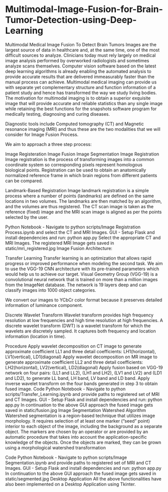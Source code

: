 # Multimodal-Image-Fusion-for-Brain-Tumor-Detection-using-Deep-Learning
Multimodal Medical Image Fusion To Detect Brain Tumors
Images are the largest source of data in healthcare and, at the same time, one of the most difficult sources to analyze. Clinicians today must rely largely on medical image analysis performed by overworked radiologists and sometimes analyze scans themselves. Computer vision software based on the latest deep learning algorithms is already enabling the automated analysis to provide accurate results that are delivered immeasurably faster than the manual process can achieve. Multimodal medical imaging can provide us with separate yet complementary structure and function information of a patient study and hence has transformed the way we study living bodies. The motivation for multimodal imaging is to obtain a superior exquisite image that will provide accurate and reliable statistics than any single image while retaining the best functions for the snapshots software program for medically testing, diagnosing and curing diseases.

Diagnostic tools include Computed tomography (CT) and Magnetic resonance imaging (MRI) and thus these are the two modalities that we will consider for Image Fusion Process.

We aim to approach a three step process:

Image Registeration
Image Fusion
Image Segmentation
Image Registration
Image registration is the process of transforming images into a common coordinate system so corresponding pixels represent homologous biological points. Registration can be used to obtain an anatomically normalized reference frame in which brain regions from different patients can be compared.

Landmark-Based Registration
Image landmark registration is a simple process where a number of points (landmarks) are defined on the same locations in two volumes. The landmarks are then matched by an algorithm, and the volumes are thus registered. The CT scan image is taken as the reference (fixed) image and the MRI scan image is aligned as per the points selected by the user.

Python Notebook - Navigate to python scripts/Image Registration Process.ipynb and select the CT and MRI Images.
GUI - Setup Flask and install dependencies and run: python app.py Select the appropriate CT and MRI Images. The registered MRI Image gets saved in static/mri_registered.jpg
Image Fusion
Architecture: 

Transfer Learning
Transfer learning is an optimization that allows rapid progress or improved performance when modeling the second task. We aim to use the VGG-19 CNN architecture with its pre-trained parameters which would help us to achieve our target. Visual Geometry Group (VGG-19) is a convolutional neural network that is trained on more than a million images from the ImageNet database. The network is 19 layers deep and can classify images into 1000 object categories.

We convert our images to YCbCr color format because it preserves detailed information of luminance component.

Discrete Wavelet Transform
Wavelet transform provides high frequency resolution at low frequencies and high time resolution at high frequencies. A discrete wavelet transform (DWT) is a wavelet transform for which the wavelets are discretely sampled. It captures both frequency and location information (location in time).

Procedure
Apply wavelet decomposition on CT image to generate approximate coefficient LL1 and three detail coefficients: LH1(horizontal), LV1(vertical), LD1(diagonal)
Apply wavelet decomposition on MR image to generate approximate coefficient LL2 and three detail coefficients: LH2(horizontal), LV2(vertical), LD2(diagonal)
Apply fusion based on VGG-19 network on four pairs: (LL1 and LL2), (LH1 and LH2), (LV1 and LV2) and (LD1 and LD2), to generate LL band, LH band, LV band and LD band.
Apply inverse wavelet transform on the four bands generated in step 3 to obtain fused image.
Code
Python Notebook - Navigate to python scripts/Transfer_Learning.ipynb and provide paths to registered set of MRI and CT Images.
GUI - Setup Flask and install dependencies and run: python app.py In continuation to the above GUI approach the fused image gets saved in static/fusion.jpg
Image Segmentation
Watershed Algorithm
Watershed segmentation is a region-based technique that utilizes image morphology. It requires selection of at least one marker (“seed” point) interior to each object of the image, including the background as a separate object. The markers are chosen by an operator or are provided by an automatic procedure that takes into account the application-specific knowledge of the objects. Once the objects are marked, they can be grown using a morphological watershed transformation

Code
Python Notebook - Navigate to python scripts/Image Segmentation.ipynb and provide paths to registered set of MRI and CT Images.
GUI - Setup Flask and install dependencies and run: python app.py In continuation to the above GUI approach the fused image gets saved in static/segmented.jpg
Desktop Application
All the above functionalities have also been implemented on a Desktop Application using Tkinter.
